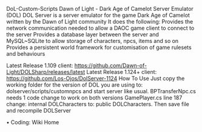 DoL-Custom-Scripts
Dawn of Light - Dark Age of Camelot Server Emulator (DOL)
DOL Server is a server emulator for the game Dark Age of Camelot written by the Dawn of Light community
It does the following:
Provides the network communication needed to allow a DAOC game client to connect to the server
Provides a database layer between the server and MySQL~SQLite to allow storage of characters, npcs, items and so on
Provides a persistent world framework for customisation of game rulesets and behaviours

Latest Release 1.109 client: https://github.com/Dawn-of-Light/DOLSharp/releases/latest
Latest Release 1.124+ client: https://github.com/Los-Ojos/DolServer-1124
How To Use
Just copy the working folder for the version of DOL you are using to: dolserver/scripts/customnpcs and start server like usual.
BPTransferNpc.cs needs 1 code change to work on both versions
GamePlayer.cs line 187 change: internal DOLCharacters to: public DOLCharacters.
Then save file and recompile DOLServer

•	Coding: Wiki Home
